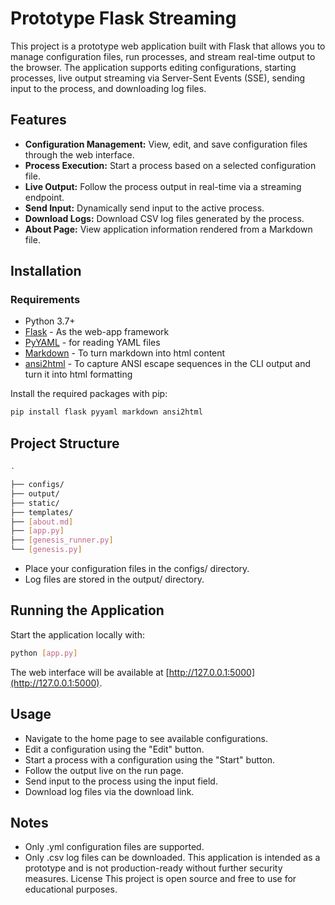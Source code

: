 # Prototype Flask Streaming

This project is a prototype web application built with Flask that allows you to manage configuration files, run processes, and stream real-time output to the browser. The application supports editing configurations, starting processes, live output streaming via Server-Sent Events (SSE), sending input to the process, and downloading log files.

## Features

- **Configuration Management:** View, edit, and save configuration files through the web interface.
- **Process Execution:** Start a process based on a selected configuration file.
- **Live Output:** Follow the process output in real-time via a streaming endpoint.
- **Send Input:** Dynamically send input to the active process.
- **Download Logs:** Download CSV log files generated by the process.
- **About Page:** View application information rendered from a Markdown file.

## Installation

### Requirements

   - Python 3.7+
   - [Flask](https://flask.palletsprojects.com/) - As the web-app framework
   - [PyYAML](https://pyyaml.org/) - for reading YAML files
   - [Markdown](https://python-markdown.github.io/) - To turn markdown into html content
   - [ansi2html](https://ansi2html.readthedocs.io/) - To capture ANSI escape sequences in the CLI output and turn it into html formatting

   Install the required packages with pip:

   ```bash
   pip install flask pyyaml markdown ansi2html
   ```

## Project Structure

```bash
.

├── configs/
├── output/
├── static/
├── templates/
├── [about.md]
├── [app.py]
├── [genesis_runner.py]
└── [genesis.py]
```

* Place your configuration files in the configs/ directory.
* Log files are stored in the output/ directory.

## Running the Application

Start the application locally with:

```bash
python [app.py]
```

The web interface will be available at [http://127.0.0.1:5000](http://127.0.0.1:5000).

## Usage

* Navigate to the home page to see available configurations.
* Edit a configuration using the "Edit" button.
* Start a process with a configuration using the "Start" button.
* Follow the output live on the run page.
* Send input to the process using the input field.
* Download log files via the download link.


## Notes

* Only .yml configuration files are supported.
* Only .csv log files can be downloaded.
This application is intended as a prototype and is not production-ready without further security measures.
License
This project is open source and free to use for educational purposes.
